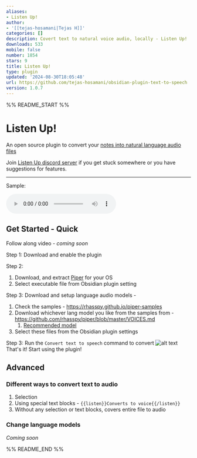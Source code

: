 ```yaml
---
aliases:
- Listen Up!
author:
- '[[tejas-hosamani|Tejas H]]'
categories: []
description: Covert text to natural voice audio, locally - Listen Up!
downloads: 533
mobile: false
number: 1854
stars: 9
title: Listen Up!
type: plugin
updated: '2024-08-30T18:05:48'
url: https://github.com/tejas-hosamani/obsidian-plugin-text-to-speech
version: 1.0.7
---
```


%% README_START %%

# Listen Up!
An open source plugin to convert your [notes into natural language audio files](https://github.com/tejas-hosamani/obsidian-plugin-text-to-speech)

Join [Listen Up discord server](https://discord.gg/DaGymVk3jx) if you get stuck somewhere or you have suggestions for features.

---

Sample: <br > 

<audio controls>
  <source src="./sample/sample.wav" type="audio/wav">
  Your browser does not support the audio tag. Try <a href="/sample/sample.wav">Sample audio</a>
</audio>

## Get Started - Quick

Follow along video - *coming soon*

Step 1:
Download and enable the plugin

Step 2:
1. Download, and extract [Piper](https://github.com/rhasspy/piper/releases) for your OS 
2. Select executable file from Obsidian plugin setting

Step 3:
Download and setup language audio models - 
1. Check the samples - https://rhasspy.github.io/piper-samples
2. Download whichever lang model you like from the samples from - https://github.com/rhasspy/piper/blob/master/VOICES.md
   1. [Recommended model](https://github.com/rhasspy/piper/blob/master/VOICES.md#:~:text=%5D%20%5Bconfig%5D-,danny,-low%20%2D%20%5Bmodel)
3. Select these files from the Obsidian plugin settings

Step 3:
Run the `Convert text to speech` command to convert
![alt text](https://raw.githubusercontent.com/tejas-hosamani/obsidian-plugin-text-to-speech/HEAD/sample/image.png)
That's it! Start using the plugin!


## Advanced

### Different ways to convert text to audio
1. Selection
2. Using special text blocks - `{{listen}}Converts to voice{{/listen}}`
3. Without any selection or text blocks, covers entire file to audio




### Change language models
*Coming soon*


%% README_END %%